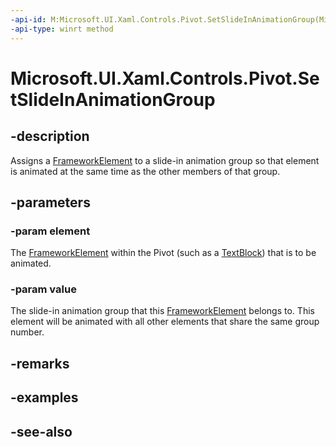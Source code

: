```yaml
---
-api-id: M:Microsoft.UI.Xaml.Controls.Pivot.SetSlideInAnimationGroup(Microsoft.UI.Xaml.FrameworkElement,Microsoft.UI.Xaml.Controls.PivotSlideInAnimationGroup)
-api-type: winrt method
---
```


<!-- Method syntax
public void SetSlideInAnimationGroup(Windows.UI.Xaml.FrameworkElement element, Windows.UI.Xaml.Controls.PivotSlideInAnimationGroup value)
-->

# Microsoft.UI.Xaml.Controls.Pivot.SetSlideInAnimationGroup

## -description
Assigns a [FrameworkElement](../microsoft.ui.xaml/frameworkelement.md) to a slide-in animation group so that element is animated at the same time as the other members of that group.

## -parameters
### -param element
The [FrameworkElement](../microsoft.ui.xaml/frameworkelement.md) within the Pivot (such as a [TextBlock](richtextblock.md)) that is to be animated.

### -param value
The slide-in animation group that this [FrameworkElement](../microsoft.ui.xaml/frameworkelement.md) belongs to. This element will be animated with all other elements that share the same group number.

## -remarks

## -examples

## -see-also
